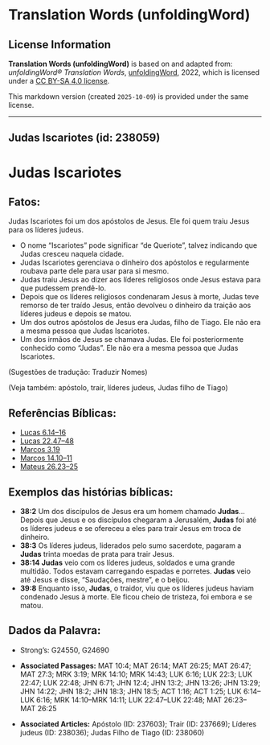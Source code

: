 # Translation Words (unfoldingWord)

## License Information

**Translation Words (unfoldingWord)** is based on and adapted from: _unfoldingWord® Translation Words_, [unfoldingWord](https://unfoldingword.org/utw), 2022, which is licensed under a [CC BY-SA 4.0 license](https://creativecommons.org/licenses/by-sa/4.0/legalcode.en).

This markdown version (created `2025-10-09`) is provided under the same license.



--------------------------------

## Judas Iscariotes (id: 238059)

Judas Iscariotes
================

Fatos:
------

Judas Iscariotes foi um dos apóstolos de Jesus. Ele foi quem traiu Jesus para os líderes judeus.

* O nome “Iscariotes” pode significar “de Queriote”, talvez indicando que Judas cresceu naquela cidade.
* Judas Iscariotes gerenciava o dinheiro dos apóstolos e regularmente roubava parte dele para usar para si mesmo.
* Judas traiu Jesus ao dizer aos líderes religiosos onde Jesus estava para que pudessem prendê\-lo.
* Depois que os líderes religiosos condenaram Jesus à morte, Judas teve remorso de ter traído Jesus, então devolveu o dinheiro da traição aos líderes judeus e depois se matou.
* Um dos outros apóstolos de Jesus era Judas, filho de Tiago. Ele não era a mesma pessoa que Judas Iscariotes.
* Um dos irmãos de Jesus se chamava Judas. Ele foi posteriormente conhecido como “Judas”. Ele não era a mesma pessoa que Judas Iscariotes.

(Sugestões de tradução: Traduzir Nomes)

(Veja também: apóstolo, trair, líderes judeus, Judas filho de Tiago)

Referências Bíblicas:
---------------------

* [Lucas 6\.14–16](https://ref.ly/Luke6:14-Luke6:16)
* [Lucas 22\.47–48](https://ref.ly/Luke22:47-Luke22:48)
* [Marcos 3\.19](https://ref.ly/Mark3:19)
* [Marcos 14\.10–11](https://ref.ly/Mark14:10-Mark14:11)
* [Mateus 26\.23–25](https://ref.ly/Matt26:23-Matt26:25)

Exemplos das histórias bíblicas:
--------------------------------

* **38:2** Um dos discípulos de Jesus era um homem chamado **Judas**... Depois que Jesus e os discípulos chegaram a Jerusalém, **Judas** foi até os líderes judeus e se ofereceu a eles para trair Jesus em troca de dinheiro.
* **38:3** Os líderes judeus, liderados pelo sumo sacerdote, pagaram a **Judas** trinta moedas de prata para trair Jesus.
* **38:14** **Judas** veio com os líderes judeus, soldados e uma grande multidão. Todos estavam carregando espadas e porretes. **Judas** veio até Jesus e disse, “Saudações, mestre”, e o beijou.
* **39:8** Enquanto isso, **Judas**, o traidor, viu que os líderes judeus haviam condenado Jesus à morte. Ele ficou cheio de tristeza, foi embora e se matou.

Dados da Palavra:
-----------------

* Strong’s: G24550, G24690

* **Associated Passages:** MAT 10:4; MAT 26:14; MAT 26:25; MAT 26:47; MAT 27:3; MRK 3:19; MRK 14:10; MRK 14:43; LUK 6:16; LUK 22:3; LUK 22:47; LUK 22:48; JHN 6:71; JHN 12:4; JHN 13:2; JHN 13:26; JHN 13:29; JHN 14:22; JHN 18:2; JHN 18:3; JHN 18:5; ACT 1:16; ACT 1:25; LUK 6:14–LUK 6:16; MRK 14:10–MRK 14:11; LUK 22:47–LUK 22:48; MAT 26:23–MAT 26:25
* **Associated Articles:** Apóstolo (ID: 237603); Trair (ID: 237669); Líderes judeus (ID: 238036); Judas Filho de Tiago (ID: 238060)

